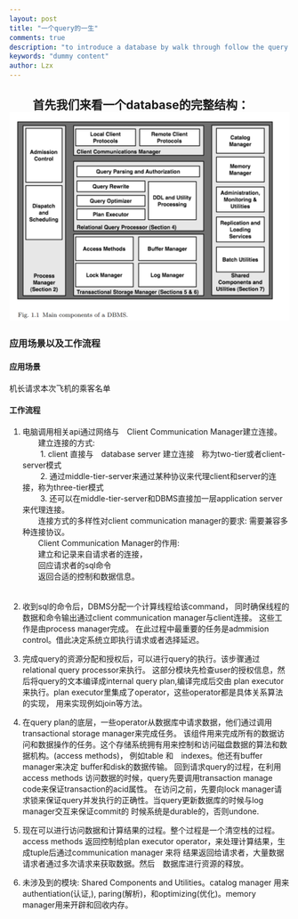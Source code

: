 ```yaml
---
layout: post
title: "一个query的一生"
comments: true
description: "to introduce a database by walk through follow the query."
keywords: "dummy content"
author: Lzx
---
```

   　　首先我们来看一个database的完整结构：
 　　![image](https://raw.githubusercontent.com/cookieli/image/master/database/database.png)
 　　
---
### 应用场景以及工作流程
#### 应用场景
机长请求本次飞机的乘客名单
#### 工作流程
1. 电脑调用相关api通过网络与　Client Communication Manager建立连接。
　　建立连接的方式:<br/>
　　		1. 	client 直接与　database server 建立连接　称为two-tier或者client-server模式<br/>
　　		2. 	通过middle-tier-server来通过某种协议来代理client和server的连接，称为three-tier模式<br/>
　　		3. 	还可以在middle-tier-server和DBMS直接加一层application server来代理连接。<br/>
　　连接方式的多样性对client communication manager的要求:   需要兼容多种连接协议。<br/>
　　Client Communication Manager的作用:<br/>
　　建立和记录来自请求者的连接，<br/>
　　回应请求者的sql命令   <br/>
　　返回合适的控制和数据信息。<br/>
　　
2. 收到sql的命令后，DBMS分配一个计算线程给该command，
     同时确保线程的数据和命令输出通过client communication manager与client连接。
     这些工作是由process manager完成。
     在此过程中最重要的任务是admmision control。借此决定系统立即执行请求或者选择延迟。
　
　
3. 完成query的资源分配和授权后，可以进行query的执行。该步骤通过relational query processor来执行。
   这部分模块先检查user的授权信息，然后将query的文本编译成internal query plan,编译完成后交由
   plan executor来执行。plan executor里集成了operator，这些operator都是具体关系算法的实现，
   用来实现例如join等方法。
   
4. 在query plan的底层，一些operator从数据库中请求数据，他们通过调用 transactional storage manager来完成任务。
该组件用来完成所有的数据访问和数据操作的任务。这个存储系统拥有用来控制和访问磁盘数据的算法和数据机构。(access methods)，
例如table 和　indexes。他还有buffer manager来决定 buffer和disk的数据传输。
回到请求query的过程，在利用access methods 访问数据的时候，query先要调用transaction manage code来保证transaction的acid属性。
在访问之前，先要向lock manager请求锁来保证query并发执行的正确性。当query更新数据库的时候与log manager交互来保证commit的
时候系统是durable的，否则undone.

5. 现在可以进行访问数据和计算结果的过程。整个过程是一个清空栈的过程。
  access methods 返回控制给plan executor operator，来处理计算结果，生成tuple后通过communication manager 来将
  结果返回给请求者，大量数据请求者通过多次请求来获取数据。然后　数据库进行资源的释放。
  
6. 未涉及到的模块: Shared Components and Utilities。catalog manager 用来authentiation(认证,), paring(解析)，和optimizing(优化)。memory manager用来开辟和回收内存。
 　
   
